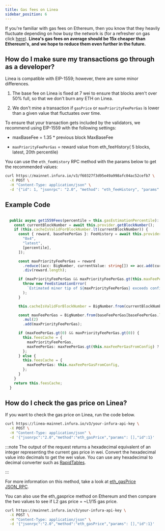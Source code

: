 ```yaml
---
title: Gas fees on Linea
sidebar_position: 6
---
```


 If you're familiar with gas fees on Ethereum, then you know that they heavily fluctuate depending on how busy the network is (for a refresher on gas click [here](https://support.metamask.io/hc/en-us/articles/4404600179227-User-Guide-Gas#:~:text=A%20normal%20transaction%20sending%20ETH,transactions%20also%20cost%2021%2C000%20gas.)). **Linea's gas fees on average should be 15x cheaper than Ethereum's, and we hope to reduce them even further in the future.**

## How do I make sure my transactions go through as a developer?

 Linea is compatible with EIP-1559; however, there are some minor differences.

 1. The base fee on Linea is fixed at 7 wei to ensure that blocks aren't over 50% full, so that we don't burn any ETH on Linea.

 2. We don't mine a transaction if `gasPrice` or `maxPriorityFeePerGas` is lower than a given value that fluctuates over time.

 
To ensure that your transaction gets included by the validators, we recommend using EIP-1559 with the following settings:

- maxBaseFee = 1.35 * previous block MaxBaseFee

- `maxPriorityFeePerGas` = reward value from eth_feeHistory( 5 blocks, latest, 20th percentile)

You can use the `eth_feeHistory` RPC method with the params below to get the recommended values:

```bash
curl https://mainnet.infura.io/v3/f60327f3d95e49a998afc04ac52cefb7 \
  -X POST \
  -H "Content-Type: application/json" \
  -d '{"id": 1, "jsonrpc": "2.0", "method": "eth_feeHistory", "params": [5, "latest", [20]] }'
```


## Example Code

```typescript

  public async get1559Fees(percentile = this.gasEstimationPercentile): Promise<Fees> {
    const currentBlockNumber = await this.provider.getBlockNumber();
    if (this.cacheIsValidForBlockNumber.lt(currentBlockNumber)) {
      const { reward, baseFeePerGas }: FeeHistory = await this.provider.send("eth_feeHistory", [
        "0x4",
        "latest",
        [percentile],
      ]);

      const maxPriorityFeePerGas = reward
        .reduce((acc: BigNumber, currentValue: string[]) => acc.add(currentValue[0]), BigNumber.from(0))
        .div(reward.length);

      if (maxPriorityFeePerGas && maxPriorityFeePerGas.gt(this.maxFeePerGasFromConfig)) {
        throw new FeeEstimationError(
          `Estimated miner tip of ${maxPriorityFeePerGas} exceeds configured max fee per gas of ${this.maxFeePerGasFromConfig}!`,
        );
      }

      this.cacheIsValidForBlockNumber = BigNumber.from(currentBlockNumber);

      const maxFeePerGas = BigNumber.from(baseFeePerGas[baseFeePerGas.length - 1])
        .mul(2)
        .add(maxPriorityFeePerGas);

      if (maxFeePerGas.gt(0) && maxPriorityFeePerGas.gt(0)) {
        this.feesCache = {
          maxPriorityFeePerGas,
          maxFeePerGas: maxFeePerGas.gt(this.maxFeePerGasFromConfig) ? this.maxFeePerGasFromConfig : maxFeePerGas,
        };
      } else {
        this.feesCache = {
          maxFeePerGas: this.maxFeePerGasFromConfig,
        };
      }
    }
    return this.feesCache;
  }
```

## How do I check the gas price on Linea?

 If you want to check the gas price on Linea, run the code below.

``` bash
curl https://linea-mainnet.infura.io/v3/your-infura-api-key \
  -X POST \
  -H "Content-Type: application/json" \
  -d '{"jsonrpc":"2.0","method":"eth_gasPrice","params": [],"id":1}'
```
:::note
The output of the request returns a hexadecimal equivalent of an integer representing the current gas price in wei. Convert the hexadecimal value into decimals to get the wei value. You can use any hexadecimal to decimal converter such as [RapidTables](https://www.rapidtables.com/convert/number/hex-to-decimal.html).

:::

For more information on this method, take a look at [eth_gasPrice JSON_RPC](https://docs.infura.io/networks/ethereum/json-rpc-methods/eth_gasprice).

You can also use the eth_gasprice method on Ethereum and then compare the two values to see if L2 gas price = ~L1/15 gas price.

``` bash
curl https://mainnet.infura.io/v3/your-infura-api-key \
  -X POST \
  -H "Content-Type: application/json" \
  -d '{"jsonrpc":"2.0","method":"eth_gasPrice","params": [],"id":1}'
```